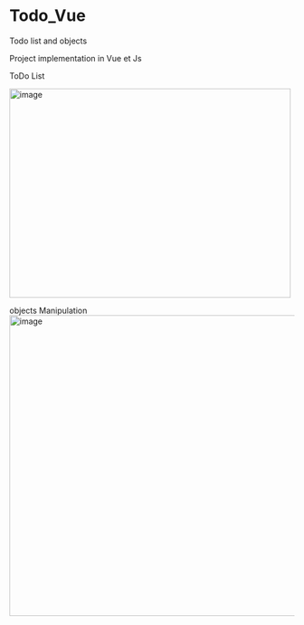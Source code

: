 # Todo_Vue
Todo list and objects

Project implementation in Vue et Js


ToDo List

<img width="497" height="370" alt="image" src="https://github.com/user-attachments/assets/ce22c470-fe7d-475b-b9d7-3affdf0341d8" />

objects Manipulation 
<img width="1705" height="532" alt="image" src="https://github.com/user-attachments/assets/4229d454-ae1c-41a3-a3c8-4341158b058a" />



